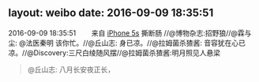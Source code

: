 layout: weibo
date: 2016-09-09 18:35:51
---
2016-09-09 18:35:51  &nbsp;&nbsp;&nbsp;&nbsp;&nbsp;&nbsp; 来自 <a href="sinaweibo://customweibosource" rel="nofollow">iPhone 5s</a>
撕断肠 //@博物杂志:招野狼//@霖与尘: @法医秦明 该你忙。//@丘山志: 身已凉。//@拉姆菌杀猹酱: 音容犹在心已凉。//@Discovery:三尺白绫随风摆//@拉姆菌杀猹酱:明月照见人悬梁
>  @丘山志: 八月长安夜正长， ​​​
